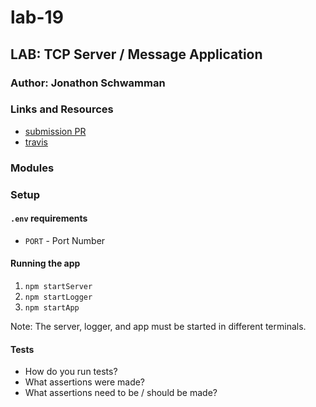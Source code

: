 # lab-19

## LAB: TCP Server / Message Application

### Author: Jonathon Schwamman

### Links and Resources
* [submission PR](https://github.com/Schwamman-401-advanced-javascript/lab-18/pull/2)
* [travis](https://www.travis-ci.com/Schwamman-401-advanced-javascript/lab-18)

### Modules

### Setup
#### `.env` requirements
* `PORT` - Port Number

#### Running the app
1. `npm startServer`
2. `npm startLogger`
3. `npm startApp`

Note: The server, logger, and app must be started in different terminals.

  
#### Tests
* How do you run tests?
* What assertions were made?
* What assertions need to be / should be made?



